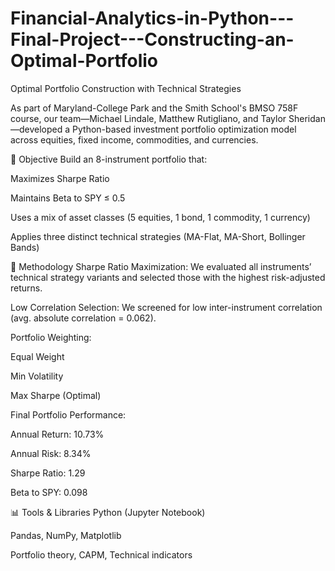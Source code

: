 # Financial-Analytics-in-Python---Final-Project---Constructing-an-Optimal-Portfolio
Optimal Portfolio Construction with Technical Strategies

As part of Maryland-College Park and the Smith School's BMSO 758F course, our team—Michael Lindale, Matthew Rutigliano, and Taylor Sheridan—developed a Python-based investment portfolio optimization model across equities, fixed income, commodities, and currencies.

📌 Objective
Build an 8-instrument portfolio that:

Maximizes Sharpe Ratio

Maintains Beta to SPY ≤ 0.5

Uses a mix of asset classes (5 equities, 1 bond, 1 commodity, 1 currency)

Applies three distinct technical strategies (MA-Flat, MA-Short, Bollinger Bands)

🔧 Methodology
Sharpe Ratio Maximization: We evaluated all instruments’ technical strategy variants and selected those with the highest risk-adjusted returns.

Low Correlation Selection: We screened for low inter-instrument correlation (avg. absolute correlation = 0.062).

Portfolio Weighting:

Equal Weight

Min Volatility

Max Sharpe (Optimal)

Final Portfolio Performance:

Annual Return: 10.73%

Annual Risk: 8.34%

Sharpe Ratio: 1.29

Beta to SPY: 0.098

📊 Tools & Libraries
Python (Jupyter Notebook)

Pandas, NumPy, Matplotlib

Portfolio theory, CAPM, Technical indicators
